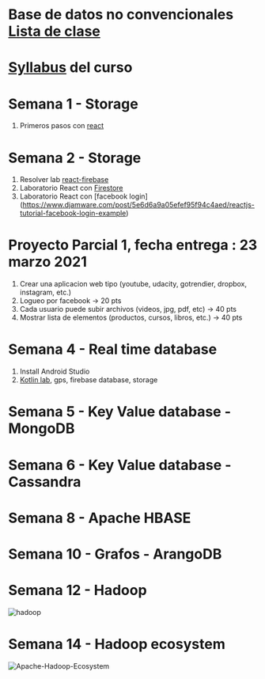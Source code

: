 # Base de datos no convencionales [Lista de clase](https://docs.google.com/spreadsheets/d/1liC_lZBcTpHJI0FtsVlVTUaiJz-o2IPN/edit#gid=1934289639)
# [Syllabus](https://www.uv.mx/fei/plan-de-estudios/ingenieria-de-software/) del curso 
# Semana 1 - Storage
1. Primeros pasos con [react](https://www.udemy.com/course/react-the-beginners-course/)

# Semana 2 - Storage
1. Resolver lab [react-firebase](https://dev.to/itnext/how-to-do-image-upload-with-firebase-in-react-cpj)
2. Laboratorio React con [Firestore](https://bezkoder.com/react-firestore-crud/)
3. Laboratorio React con [facebook login] (https://www.djamware.com/post/5e6d6a9a05efef95f94c4aed/reactjs-tutorial-facebook-login-example)
# Proyecto Parcial 1, fecha entrega : 23 marzo 2021
1. Crear una aplicacion web tipo (youtube, udacity, gotrendier, dropbox, instagram, etc.)
2. Logueo por facebook -> 20 pts
3. Cada usuario puede subir archivos (videos, jpg, pdf, etc) -> 40 pts
4. Mostrar lista de elementos (productos, cursos, libros, etc.) -> 40 pts

# Semana 4 - Real time database 
1. Install Android Studio
2. [Kotlin lab](), gps, firebase database, storage

# Semana 5 - Key Value database - MongoDB
# Semana 6 - Key Value database - Cassandra
# Semana 8 - Apache HBASE
# Semana 10 - Grafos - ArangoDB

# Semana 12 - Hadoop

![hadoop](https://user-images.githubusercontent.com/11464353/109611299-a5121780-7af3-11eb-8187-657001405a58.png)

# Semana 14 - Hadoop ecosystem

![Apache-Hadoop-Ecosystem](https://user-images.githubusercontent.com/11464353/109611696-3d100100-7af4-11eb-8139-42ff41c8a6b9.png)
